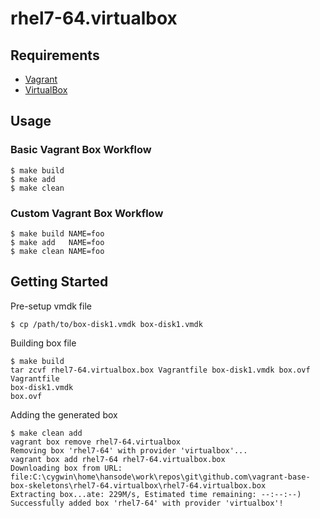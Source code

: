 rhel7-64.virtualbox
===================

Requirements
------------

+ [Vagrant](http://www.vagrantup.com/)
+ [VirtualBox](https://www.virtualbox.org/)

Usage
-----

### Basic Vagrant Box Workflow

```
$ make build
$ make add
$ make clean
```

### Custom Vagrant Box Workflow

```
$ make build NAME=foo
$ make add   NAME=foo
$ make clean NAME=foo
```

Getting Started
---------------

Pre-setup vmdk file

```
$ cp /path/to/box-disk1.vmdk box-disk1.vmdk
```

Building box file

```
$ make build
tar zcvf rhel7-64.virtualbox.box Vagrantfile box-disk1.vmdk box.ovf
Vagrantfile
box-disk1.vmdk
box.ovf
```

Adding the generated box

```
$ make clean add
vagrant box remove rhel7-64.virtualbox
Removing box 'rhel7-64' with provider 'virtualbox'...
vagrant box add rhel7-64 rhel7-64.virtualbox.box
Downloading box from URL: file:C:\cygwin\home\hansode\work\repos\git\github.com\vagrant-base-box-skeletons\rhel7-64.virtualbox\rhel7-64.virtualbox.box
Extracting box...ate: 229M/s, Estimated time remaining: --:--:--)
Successfully added box 'rhel7-64' with provider 'virtualbox'!
```
